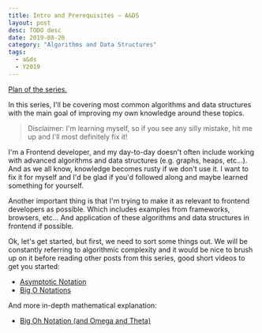 ```yaml
---
title: Intro and Prerequisites – A&DS
layout: post
desc: TODO desc
date: 2019-08-20
category: "Algorithms and Data Structures"
tags:
  - a&ds
  - Y2019
---
```


[Plan of the series.](/blog/algorithms-and-data-structures/plan/)

In this series, I'll be covering most common algorithms and data structures with the main goal of improving my own knowledge around these topics.

> Disclaimer: I'm learning myself, so if you see any silly mistake, hit me up and I'll most definitely fix it!

I'm a Frontend developer, and my day-to-day doesn't often include working with advanced algorithms and data structures (e.g. graphs, heaps, etc...). And as we all know, knowledge becomes rusty if we don't use it. I want to fix it for myself and I'd be glad if you'd followed along and maybe learned something for yourself.

Another important thing is that I'm trying to make it as relevant to frontend developers as possible. Which includes examples from frameworks, browsers, etc... And application of these algorithms and data structures in frontend if possible.

Ok, let's get started, but first, we need to sort some things out. We will be constantly referring to algorithmic complexity and it would be nice to brush up on it before reading other posts from this series, good short videos to get you started:

- [Asymptotic Notation](https://www.youtube.com/watch?v=iOq5kSKqeR4)
- [Big O Notations](https://www.youtube.com/watch?v=V6mKVRU1evU)

And more in-depth mathematical explanation:

- [Big Oh Notation (and Omega and Theta)](https://www.youtube.com/watch?v=ei-A_wy5Yxw)
